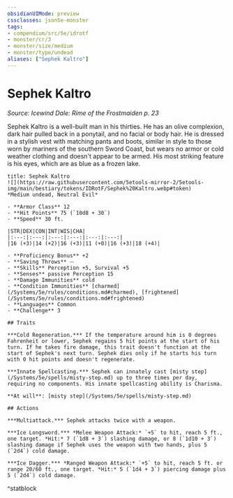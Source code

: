 ```yaml
---
obsidianUIMode: preview
cssclasses: json5e-monster
tags:
- compendium/src/5e/idrotf
- monster/cr/3
- monster/size/medium
- monster/type/undead
aliases: ["Sephek Kaltro"]
---
```

# Sephek Kaltro
*Source: Icewind Dale: Rime of the Frostmaiden p. 23*  

Sephek Kaltro is a well-built man in his thirties. He has an olive complexion, dark hair pulled back in a ponytail, and no facial or body hair. He is dressed in a stylish vest with matching pants and boots, similar in style to those worn by mariners of the southern Sword Coast, but wears no armor or cold weather clothing and doesn't appear to be armed. His most striking feature is his eyes, which are as blue as a frozen lake.

```ad-statblock
title: Sephek Kaltro
![](https://raw.githubusercontent.com/5etools-mirror-2/5etools-img/main/bestiary/tokens/IDRotF/Sephek%20Kaltro.webp#token)
*Medium undead, Neutral Evil*

- **Armor Class** 12
- **Hit Points** 75 (`10d8 + 30`)
- **Speed** 30 ft.

|STR|DEX|CON|INT|WIS|CHA|
|:---:|:---:|:---:|:---:|:---:|:---:|
|16 (+3)|14 (+2)|16 (+3)|11 (+0)|16 (+3)|18 (+4)|

- **Proficiency Bonus** +2
- **Saving Throws** ⏤
- **Skills** Perception +5, Survival +5
- **Senses** passive Perception 15
- **Damage Immunities** cold
- **Condition Immunities** [charmed](/Systems/5e/rules/conditions.md#charmed), [frightened](/Systems/5e/rules/conditions.md#frightened)
- **Languages** Common
- **Challenge** 3

## Traits

***Cold Regeneration.*** If the temperature around him is 0 degrees Fahrenheit or lower, Sephek regains 5 hit points at the start of his turn. If he takes fire damage, this trait doesn't function at the start of Sephek's next turn. Sephek dies only if he starts his turn with 0 hit points and doesn't regenerate.

***Innate Spellcasting.*** Sephek can innately cast [misty step](/Systems/5e/spells/misty-step.md) up to three times per day, requiring no components. His innate spellcasting ability is Charisma.

**At will**: [misty step](/Systems/5e/spells/misty-step.md)

## Actions

***Multiattack.*** Sephek attacks twice with a weapon.

***Ice Longsword.*** *Melee Weapon Attack:* `+5` to hit, reach 5 ft., one target. *Hit:* 7 (`1d8 + 3`) slashing damage, or 8 (`1d10 + 3`) slashing damage if Sephek uses the weapon with two hands, plus 5 (`2d4`) cold damage.

***Ice Dagger.*** *Ranged Weapon Attack:* `+5` to hit, reach 5 ft. or range 20/60 ft., one target. *Hit:* 5 (`1d4 + 3`) piercing damage plus 5 (`2d4`) cold damage.
```
^statblock